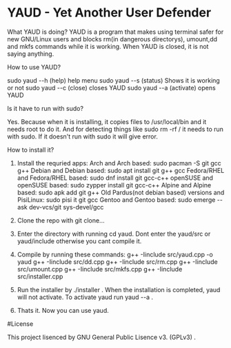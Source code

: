 # YAUD - Yet Another User Defender

What YAUD is doing?
YAUD is a program that makes using terminal safer for new GNU/Linux users and blocks rm(in dangerous directorys), umount,dd and mkfs commands while it is working. When YAUD is closed, it is not saying anything.

How to use YAUD?

sudo yaud --h (help) help menu
sudo yaud --s (status) Shows it is working or not
sudo yaud --c (close) closes YAUD
sudo yaud --a (activate) opens YAUD

Is it have to run with sudo?

Yes. Because when it is installing, it copies files to /usr/local/bin and it needs root to do it. And for detecting things like sudo rm -rf / it needs to run with sudo. If it doesn't run with sudo it will give error.

How to install it?

1. Install the requried apps:
Arch and Arch based: sudo pacman -S git gcc g++
Debian and Debian based: sudo apt install git g++ gcc
Fedora/RHEL and Fedora/RHEL based: sudo dnf install git gcc-c++
openSUSE and openSUSE based: sudo zypper install git gcc-c++
Alpine and Alpine based: sudo apk add git g++
Old Pardus(not debian based) versions and PisiLinux: sudo pisi it git gcc
Gentoo and Gentoo based: sudo emerge --ask dev-vcs/git sys-devel/gcc
2. Clone the repo with git clone... 
3. Enter the directory with running cd yaud. Dont enter the yaud/src or yaud/include otherwise you cant compile it.
4. Compile by running these commands:
g++ -Iinclude src/yaud.cpp -o yaud
g++ -Iinclude src/dd.cpp
g++ -Iinclude src/rm.cpp
g++ -Iinclude src/umount.cpp
g++ -Iinclude src/mkfs.cpp
g++ -Iinclude src/installer.cpp

5. Run the installer by ./installer . When the installation is completed, yaud will not activate. To activate yaud run yaud --a .
6. Thats it. Now you can use yaud.

#License

This project lisenced by GNU General Public Lisence v3. (GPLv3) .
